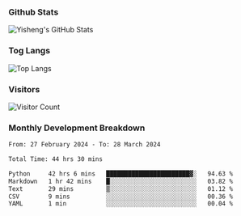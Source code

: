 ### Github Stats
![Yisheng's GitHub Stats](https://github-readme-stats-9qabuvhk1-gongyisheng.vercel.app/api?username=gongyisheng&count_private=true&show_icons=true)
### Tog Langs
![Top Langs](https://github-readme-stats-9qabuvhk1-gongyisheng.vercel.app/api/top-langs/?username=gongyisheng&layout=compact)
### Visitors
![Visitor Count](https://profile-counter.glitch.me/gongyisheng/count.svg)
### Monthly Development Breakdown
<!--START_SECTION:waka-->

```txt
From: 27 February 2024 - To: 28 March 2024

Total Time: 44 hrs 30 mins

Python     42 hrs 6 mins   ███████████████████████▓░   94.63 %
Markdown   1 hr 42 mins    █░░░░░░░░░░░░░░░░░░░░░░░░   03.82 %
Text       29 mins         ▒░░░░░░░░░░░░░░░░░░░░░░░░   01.12 %
CSV        9 mins          ░░░░░░░░░░░░░░░░░░░░░░░░░   00.36 %
YAML       1 min           ░░░░░░░░░░░░░░░░░░░░░░░░░   00.04 %
```

<!--END_SECTION:waka-->
